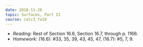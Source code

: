 ```yaml
---
date: 2018-11-26
topic: Surfaces, Part II
course: calc3_fa18
---
```



- *Reading*: Rest of Section 16.6, Section 16.7, through p. 1166.
- *Homework*: (16.6): #33, 35, 39, 43, 45, 47, (16.7): #5, 7, 9.
